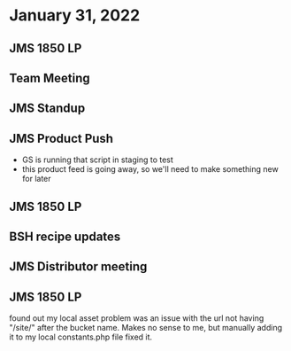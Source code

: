 # January 31, 2022

## JMS 1850 LP

## Team Meeting

## JMS Standup

## JMS Product Push
- GS is running that script in staging to test
- this product feed is going away, so we'll need to make something new for later

## JMS 1850 LP

## BSH recipe updates

## JMS Distributor meeting

## JMS 1850 LP
found out my local asset problem was an issue with the url not having "/site/" after the bucket name. Makes no sense to me, but manually adding it to my local constants.php file fixed it.

